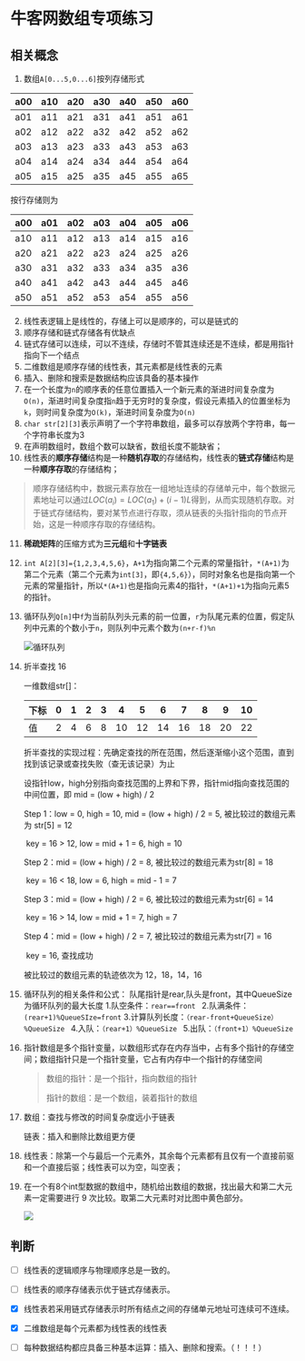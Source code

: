 # 牛客网数组专项练习

## 相关概念

1. 数组`A[0...5,0...6]`按列存储形式

| a00  | a10  | a20  | a30  | a40  | a50  | a60  |
| ---- | ---- | ---- | ---- | ---- | ---- | ---- |
| a01  | a11  | a21  | a31  | a41  | a51  | a61  |
| a02  | a12  | a22  | a32  | a42  | a52  | a62  |
| a03  | a13  | a23  | a33  | a43  | a53  | a63  |
| a04  | a14  | a24  | a34  | a44  | a54  | a64  |
| a05  | a15  | a25  | a35  | a45  | a55  | a65  |

按行存储则为

| a00  | a01  | a02  | a03  | a04  | a05  | a06  |
| ---- | ---- | ---- | ---- | ---- | ---- | ---- |
| a10  | a11  | a12  | a13  | a14  | a15  | a16  |
| a20  | a21  | a22  | a23  | a24  | a25  | a26  |
| a30  | a31  | a32  | a33  | a34  | a35  | a36  |
| a40  | a41  | a42  | a43  | a44  | a45  | a46  |
| a50  | a51  | a52  | a53  | a54  | a55  | a56  |

2. 线性表逻辑上是线性的，存储上可以是顺序的，可以是链式的
3. 顺序存储和链式存储各有优缺点
4. 链式存储可以连续，可以不连续，存储时不管其连续还是不连续，都是用指针指向下一个结点
5. 二维数组是顺序存储的线性表，其元素都是线性表的元素
6. 插入、删除和搜索是数据结构应该具备的基本操作
7. 在一个长度为`n`的顺序表的任意位置插入一个新元素的渐进时间复杂度为`O(n)`，渐进时间复杂度指`n`趋于无穷时的复杂度，假设元素插入的位置坐标为`k`，则时间复杂度为`O(k)`，渐进时间复杂度为`O(n)`
8. `char str[2][3]`表示声明了一个字符串数组，最多可以存放两个字符串，每一个字符串长度为3
9. 在声明数组时，数组个数可以缺省，数组长度不能缺省；
10. 线性表的**顺序存储**结构是一种**随机存取**的存储结构，线性表的**链式存储**结构是一种**顺序存取**的存储结构；

> 顺序存储结构中，数据元素存放在一组地址连续的存储单元中，每个数据元素地址可以通过$LOC(a_i) = LOC(a_1)+(i-1)L$得到，从而实现随机存取。对于链式存储结构，要对某节点进行存取，须从链表的头指针指向的节点开始，这是一种顺序存取的存储结构。

11. **稀疏矩阵**的压缩方式为**三元组**和**十字链表**

12. `int A[2][3]={1,2,3,4,5,6}`，`A+1`为指向第二个元素的常量指针，`*(A+1)`为第二个元素（第二个元素为`int[3]`，即`{4,5,6}`），同时对象名也是指向第一个元素的常量指针，所以`*(A+1)`也是指向元素4的指针，`*(A+1)+1`为指向元素5的指针。

13. 循环队列`Q[n]`中`f`为当前队列头元素的前一位置，`r`为队尾元素的位置，假定队列中元素的个数小于`n`，则队列中元素个数为`(n+r-f)%n`

    

    ![循环队列](https://pic.peo.pw/a/2022/09/23/632d10fc3b004.png)

14. 折半查找 16

    一维数组str[]：

    | 下标 | 0    | 1    | 2    | 3    | 4    | 5    | 6    | 7    | 8    | 9    | 10   |
    | ---- | ---- | ---- | ---- | ---- | ---- | ---- | ---- | ---- | ---- | ---- | ---- |
    | 值   | 2    | 4    | 6    | 8    | 10   | 12   | 14   | 16   | 18   | 20   | 22   |

    折半查找的实现过程：先确定查找的所在范围，然后逐渐缩小这个范围，直到找到该记录或查找失败（查无该记录）为止

    设指针low，high分别指向查找范围的上界和下界，指针mid指向查找范围的中间位置，即 mid = (low + high) / 2

    Step 1：low = 0, high = 10, mid = (low + high) / 2 = 5, 被比较过的数组元素为 str[5] = 12

    ​       key = 16 > 12, low = mid + 1 = 6, high = 10

    Step 2：mid = (low + high) / 2 = 8, 被比较过的数组元素为str[8] = 18

    ​       key = 16 < 18, low = 6, high = mid - 1 = 7

    Step 3：mid = (low + high) / 2 = 6, 被比较过的数组元素为str[6] = 14

    ​       key = 16 > 14, low = mid + 1 = 7, high = 7

    Step 4：mid = (low + high) / 2 = 7, 被比较过的数组元素为str[7] = 16

    ​       key = 16, 查找成功

    被比较过的数组元素的轨迹依次为 12，18，14，16

15. 循环队列的相关条件和公式：
    队尾指针是rear,队头是front，其中QueueSize为循环队列的最大长度 
    1.队空条件：`rear==front `
    2.队满条件：`(rear+1)%QueueSIze=front`
    3.计算队列长度：`（rear-front+QueueSize）%QueueSize `
    4.入队：`（rear+1）%QueueSize `
    5.出队：`（front+1）%QueueSize`

16. 指针数组是多个指针变量，以数组形式存在内存当中，占有多个指针的存储空间；数组指针只是一个指针变量，它占有内存中一个指针的存储空间

    > 数组的指针：是一个指针，指向数组的指针
    >
    > 指针的数组：是一个数组，装着指针的数组

17. 数组：查找与修改的时间复杂度远小于链表

    链表：插入和删除比数组更方便

18. 线性表：除第一个与最后一个元素外，其余每个元素都有且仅有一个直接前驱和一个直接后驱；线性表可以为空，叫空表；

19. 在一个有8个int型数据的数组中，随机给出数组的数据，找出最大和第二大元素一定需要进行 9 次比较。取第二大元素时对比图中黄色部分。

    

    ![](https://pic.peo.pw/a/2022/09/27/6332cfa201efd.png)

    







## 判断

- [ ] 线性表的逻辑顺序与物理顺序总是一致的。
- [ ] 线性表的顺序存储表示优于链式存储表示。
- [x] 线性表若采用链式存储表示时所有结点之间的存储单元地址可连续可不连续。
- [x] 二维数组是每个元素都为线性表的线性表 
- [ ] 每种数据结构都应具备三种基本运算：插入、删除和搜索。（！！！）









